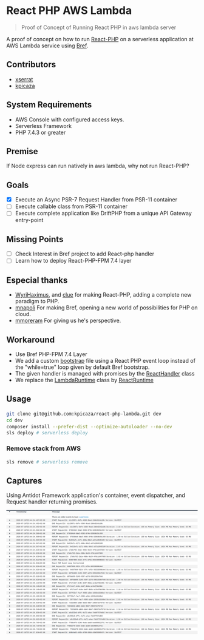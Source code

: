 # React PHP AWS Lambda

> Proof of Concept of Running React PHP in aws lambda server

A proof of concept on how to run [React-PHP](https://github.com/reactphp/reactphp) on a serverless application at AWS Lambda service using [Bref](https://github.com/brefphp/bref).
## Contributors

* [xserrat](https://github.com/xserrat)
* [kpicaza](https://github.com/kpicaza)

## System Requirements

* AWS Console with configured access keys.
* Serverless Framework
* PHP 7.4.3 or greater

## Premise

If Node express can run natively in aws lambda, why not run React-PHP?

## Goals

- [x] Execute an Async PSR-7 Request Handler from PSR-11 container
- [ ] Execute callable class from PSR-11 container
- [ ] Execute complete application like DriftPHP from a unique API Gateway entry-point

## Missing Points

- [ ] Check Interest in Bref project to add React-php handler
- [ ] Learn how to deploy React-PHP-FPM 7.4 layer

## Especial thanks

* [WyriHaximus](https://github.com/WyriHaximus), and [clue](https://github.com/clue) for making React-PHP, adding a complete new paradigm to PHP.
* [mnapoli](https://github.com/mnapoli) For making Bref, opening a new world of possibilities for PHP on cloud.
* [mmoreram](https://github.com/mmoreram) For giving us he's perspective.


## Workaround

* Use Bref PHP-FPM 7.4 Layer
* We add a custom [bootstrap](https://github.com/kpicaza/react-php-lambda/blob/master/bootstrap) file using a React PHP event loop instead of the "while=true" loop given by default Bref bootstrap.
* The given handler is managed with promises by the [ReactHandler](https://github.com/kpicaza/react-php-lambda/blob/master/src/ReactHandler.php) class 
* We replace the [LambdaRuntime](https://github.com/brefphp/bref/blob/master/src/Runtime/LambdaRuntime.php) class by [ReactRuntime](https://github.com/kpicaza/react-php-lambda/blob/master/src/ReactRuntime.php) 

## Usage

```bash
git clone git@github.com:kpicaza/react-php-lambda.git dev
cd dev
composer install --prefer-dist --optimize-autoloader --no-dev
sls deploy # serverless deploy
```

### Remove stack from AWS

```bash
sls remove # serverless remove
```

## Captures

Using Antidot Framework application's container, event dispatcher, and Request handler returning promises.
 
![Logs](images/first-functional-log.png) 
